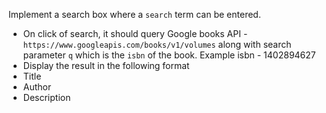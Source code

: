 Implement a search box where a `search` term can be entered.
- On click of search, it should query Google books API - `https://www.googleapis.com/books/v1/volumes` along with search parameter `q` which is the `isbn` of the book. Example isbn - 1402894627
- Display the result in the following format
- Title
- Author
- Description

